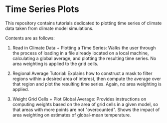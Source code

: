 # Time Series Plots

This repository contains tutorials dedicated to plotting time series of climate data taken from climate model simulations.

Contents are as follows:

1. Read in Climate Data + Plotting a Time Series: Walks the user through the process of loading in a file already located on a local machine, calculating a global average, and plotting the resulting time series. No area weighting is applied to the grid cells.

2. Regional Average Tutorial: Explains how to construct a mask to filter regions within a desired area of interest, then compute the average over that region and plot the resulting time series. Again, no area weighting is applied.

3. Weight Grid Cells + Plot Global Average: Provides instructions on computing weights based on the area of grid cells in a given model, so that areas with more points are not "overcounted". Shows the impact of area weighting on estimates of global-mean temperature.
